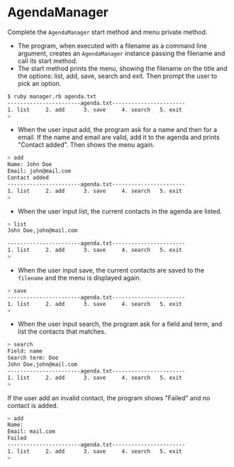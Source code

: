 # AgendaManager

Complete the `AgendaManager` start method and menu private method.

- The program, when executed with a filename as a command line argument, creates an `AgendaManager` instance passing the filename and call its start method.
- The start method prints the menu, showing the filename on the title and the options: list, add, save, search and exit. Then prompt the user to pick an option.

```bash
$ ruby manager.rb agenda.txt
-----------------------agenda.txt-----------------------
1. list     2. add      3. save     4. search   5. exit
>
```

- When the user input add, the program ask for a name and then for a email. If the name and email are valid, add it to the agenda and prints "Contact added". Then shows the menu again.

```bash
> add
Name: John Doe
Email: john@mail.com
Contact added
-----------------------agenda.txt-----------------------
1. list     2. add      3. save     4. search   5. exit
>
```

- When the user input list, the current contacts in the agenda are listed.

```bash
> list
John Doe,john@mail.com

-----------------------agenda.txt-----------------------
1. list     2. add      3. save     4. search   5. exit
>
```

- When the user input save, the current contacts are saved to the `filename` and the menu is displayed again.

```bash
> save
-----------------------agenda.txt-----------------------
1. list     2. add      3. save     4. search   5. exit
>
```

- When the user input search, the program ask for a field and term, and list the contacts that matches.

```bash
> search
Field: name
Search term: Doe
John Doe,john@mail.com
-----------------------agenda.txt-----------------------
1. list     2. add      3. save     4. search   5. exit
>
```

If the user add an invalid contact, the program shows "Failed" and no contact is added.

```bash
> add
Name:
Email: mail.com
Failed
-----------------------agenda.txt-----------------------
1. list     2. add      3. save     4. search   5. exit
>
```

